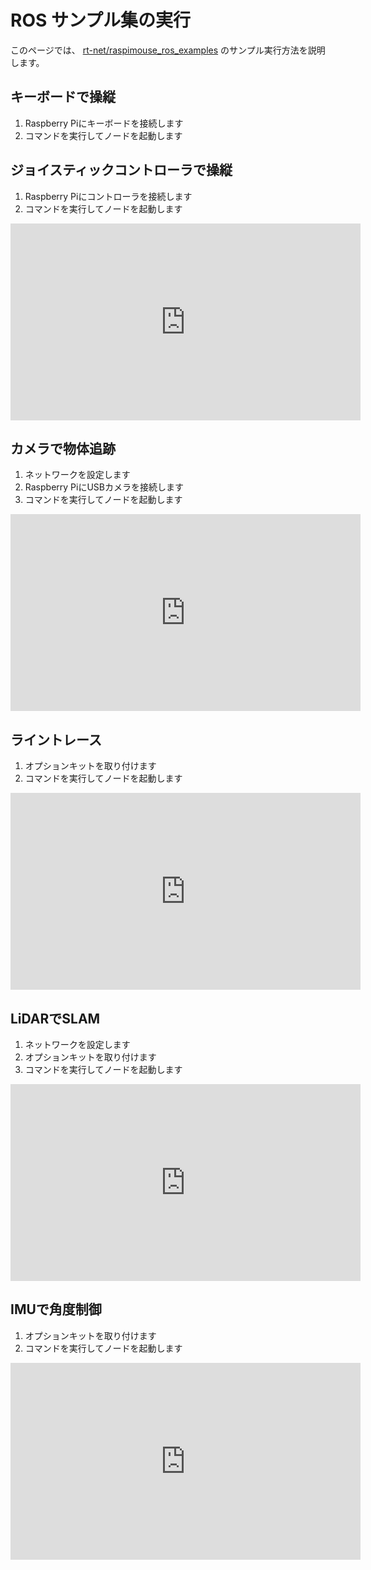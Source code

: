# ROS サンプル集の実行

このページでは、
[rt-net/raspimouse_ros_examples](https://github.com/rt-net/raspimouse_ros_examples)
のサンプル実行方法を説明します。

## キーボードで操縦

1. Raspberry Piにキーボードを接続します
1. コマンドを実行してノードを起動します

## ジョイスティックコントローラで操縦

1. Raspberry Piにコントローラを接続します
1. コマンドを実行してノードを起動します

<iframe width="560" height="315" src="https://www.youtube.com/embed/GswxdB8Ia0Y" title="YouTube video player" frameborder="0" allow="accelerometer; autoplay; clipboard-write; encrypted-media; gyroscope; picture-in-picture" allowfullscreen></iframe>

## カメラで物体追跡

1. ネットワークを設定します
1. Raspberry PiにUSBカメラを接続します
1. コマンドを実行してノードを起動します

<iframe width="560" height="315" src="https://www.youtube.com/embed/U6_BuvrjyFc" title="YouTube video player" frameborder="0" allow="accelerometer; autoplay; clipboard-write; encrypted-media; gyroscope; picture-in-picture" allowfullscreen></iframe>

## ライントレース

1. オプションキットを取り付けます
1. コマンドを実行してノードを起動します

<iframe width="560" height="315" src="https://www.youtube.com/embed/oPm0sW2V_tY" title="YouTube video player" frameborder="0" allow="accelerometer; autoplay; clipboard-write; encrypted-media; gyroscope; picture-in-picture" allowfullscreen></iframe>

## LiDARでSLAM

1. ネットワークを設定します
1. オプションキットを取り付けます
1. コマンドを実行してノードを起動します

<iframe width="560" height="315" src="https://www.youtube.com/embed/gWozU47UqVE" title="YouTube video player" frameborder="0" allow="accelerometer; autoplay; clipboard-write; encrypted-media; gyroscope; picture-in-picture" allowfullscreen></iframe>

## IMUで角度制御

1. オプションキットを取り付けます
1. コマンドを実行してノードを起動します

<iframe width="560" height="315" src="https://www.youtube.com/embed/LDpC2wqIoU4" title="YouTube video player" frameborder="0" allow="accelerometer; autoplay; clipboard-write; encrypted-media; gyroscope; picture-in-picture" allowfullscreen></iframe>
